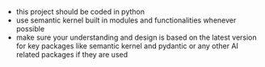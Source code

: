 - this project should be coded in python
- use semantic kernel built in modules and functionalities whenever possible
- make sure your understanding and design is based on the latest version for key packages like semantic kernel and pydantic or any other AI related packages if they are used
